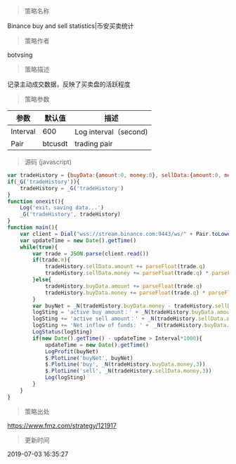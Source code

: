 
> 策略名称

Binance buy and sell statistics|币安买卖统计

> 策略作者

botvsing

> 策略描述

记录主动成交数据，反映了买卖盘的活跃程度

> 策略参数



|参数|默认值|描述|
|----|----|----|
|Interval|600|Log interval（second)|
|Pair|btcusdt|trading pair|


> 源码 (javascript)

``` javascript
var tradeHistory = {buyData:{amount:0, money:0}, sellData:{amount:0, money:0}}
if(_G('tradeHistory')){
    tradeHistory = _G('tradeHistory')
}
function onexit(){
    Log('exit，saving data...')
    _G('tradeHistory', tradeHistory)
}
function main(){
    var client = Dial("wss://stream.binance.com:9443/ws/" + Pair.toLowerCase() + "@trade", 60)
    var updateTime = new Date().getTime()
    while(true){
        var trade = JSON.parse(client.read())
        if(trade.m){
            tradeHistory.sellData.amount += parseFloat(trade.q)
            tradeHistory.sellData.money += parseFloat(trade.q) * parseFloat(trade.p)
        }else{
            tradeHistory.buyData.amount += parseFloat(trade.q)
            tradeHistory.buyData.money += parseFloat(trade.q) * parseFloat(trade.p)
        }
        var buyNet = _N(tradeHistory.buyData.money - tradeHistory.sellData.money, 3)
        logSting = 'active buy amount：' + _N(tradeHistory.buyData.amount, 3) + '  total money: ' + _N(tradeHistory.buyData.money, 3) + '\n'
        logSting += 'active sell amount：' + _N(tradeHistory.sellData.amount, 3) + '  total money: ' + _N(tradeHistory.sellData.money, 3) + '\n'
        logSting += 'Net inflow of funds: ' +　_N(tradeHistory.buyData.money - tradeHistory.sellData.money, 3)
        LogStatus(logSting)
        if(new Date().getTime() - updateTime > Interval*1000){
            updateTime = new Date().getTime()
            LogProfit(buyNet)
            $.PlotLine('buyNet', buyNet)
            $.PlotLine('buy', _N(tradeHistory.buyData.money,3))
            $.PlotLine('sell', _N(tradeHistory.sellData.money,3))
            Log(logSting)
        }
    }
}
```

> 策略出处

https://www.fmz.com/strategy/121917

> 更新时间

2019-07-03 16:35:27
